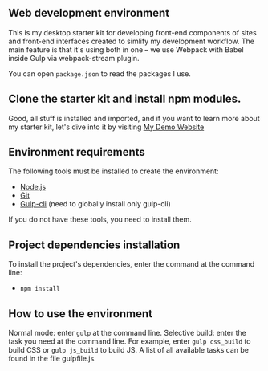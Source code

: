 ## Web development environment
This is my desktop starter kit for developing front-end components of sites and front-end interfaces created to simlify my development workflow. The main feature is that it's using both in one – we use Webpack with Babel inside Gulp via webpack-stream plugin.

You can open `package.json` to read the packages I use.

## Clone the starter kit and install npm modules.
Good, all stuff is installed and imported, and if you want to learn more about my starter kit, let's dive into it by visiting [My Demo Website](https://vbstarterkit.vextor.ru/)

## Environment requirements
The following tools must be installed to create the environment:
- [Node.js](https://nodejs.org/en/)
- [Git](https://git-scm.com/)
- [Gulp-cli](https://gulpjs.com/docs/en/getting-started/quick-start/) (need to globally install only gulp-cli)

If you do not have these tools, you need to install them.

## Project dependencies installation
To install the project's dependencies, enter the command at the command line:
- `npm install`

## How to use the environment
Normal mode: enter `gulp` at the command line.
Selective build: enter the task you need at the command line. For example, enter `gulp css_build` to build CSS or `gulp js_build` to build JS. A list of all available tasks can be found in the file gulpfile.js.
